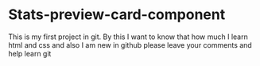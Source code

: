 # Stats-preview-card-component 
This is my first project in git.
By this I want to know that how much I learn html and css
and also I am new in github please leave your comments and help learn git
